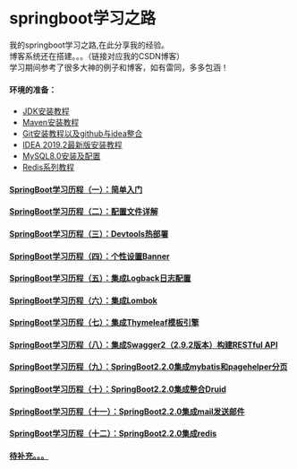 # springboot学习之路
我的springboot学习之路,在此分享我的经验。  
博客系统还在搭建。。。（链接对应我的CSDN博客）  
学习期间参考了很多大神的例子和博客，如有雷同，多多包涵！
#### 环境的准备：
- [JDK安装教程](https://blog.csdn.net/RabbitInTheGrass/article/details/101846666)
- [Maven安装教程](https://blog.csdn.net/RabbitInTheGrass/article/details/101836678)
- [Git安装教程以及github与idea整合](https://blog.csdn.net/RabbitInTheGrass/article/details/102331947)
- [IDEA 2019.2最新版安装教程](https://blog.csdn.net/RabbitInTheGrass/article/details/101839121)
- [MySQL8.0安装及配置](https://blog.csdn.net/RabbitInTheGrass/article/details/102223756)
- [Redis系列教程]()
#### [SpringBoot学习历程（一）：简单入门](https://blog.csdn.net/RabbitInTheGrass/article/details/101691657)
#### [SpringBoot学习历程（二）：配置文件详解](https://blog.csdn.net/RabbitInTheGrass/article/details/101915798)
#### [SpringBoot学习历程（三）：Devtools热部署](https://blog.csdn.net/RabbitInTheGrass/article/details/101939629)
#### [SpringBoot学习历程（四）：个性设置Banner](https://blog.csdn.net/RabbitInTheGrass/article/details/101944857)
#### [SpringBoot学习历程（五）：集成Logback日志配置](https://blog.csdn.net/RabbitInTheGrass/article/details/101948348)
#### [SpringBoot学习历程（六）：集成Lombok](https://blog.csdn.net/RabbitInTheGrass/article/details/102022870)
#### [SpringBoot学习历程（七）：集成Thymeleaf模板引擎](https://blog.csdn.net/RabbitInTheGrass/article/details/102025366)
#### [SpringBoot学习历程（八）：集成Swagger2（2.9.2版本）构建RESTful API](https://blog.csdn.net/RabbitInTheGrass/article/details/102026732)
#### [SpringBoot学习历程（九）：SpringBoot2.2.0集成mybatis和pagehelper分页](https://blog.csdn.net/RabbitInTheGrass/article/details/102326736)
#### [SpringBoot学习历程（十）：SpringBoot2.2.0集成整合Druid](https://blog.csdn.net/RabbitInTheGrass/article/details/102328181)
#### [SpringBoot学习历程（十一）：SpringBoot2.2.0集成mail发送邮件](https://blog.csdn.net/RabbitInTheGrass/article/details/102376524)
#### [SpringBoot学习历程（十二）：SpringBoot2.2.0集成redis](https://blog.csdn.net/RabbitInTheGrass/article/details/102502859)
#### [待补充。。。]()



